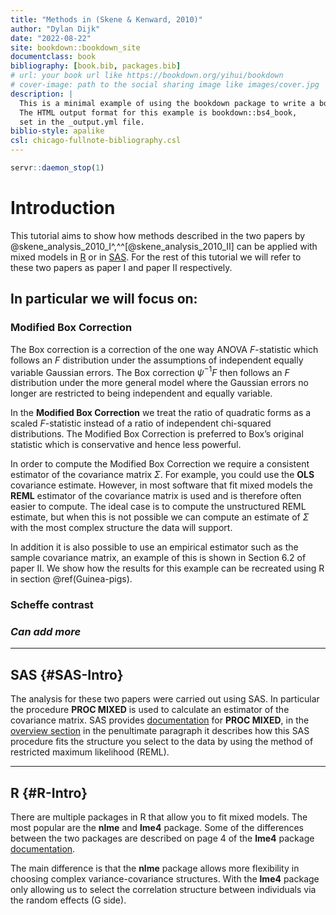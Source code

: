 ```yaml
--- 
title: "Methods in (Skene & Kenward, 2010)"
author: "Dylan Dijk"
date: "2022-08-22"
site: bookdown::bookdown_site
documentclass: book
bibliography: [book.bib, packages.bib]
# url: your book url like https://bookdown.org/yihui/bookdown
# cover-image: path to the social sharing image like images/cover.jpg
description: |
  This is a minimal example of using the bookdown package to write a book.
  The HTML output format for this example is bookdown::bs4_book,
  set in the _output.yml file.
biblio-style: apalike
csl: chicago-fullnote-bibliography.csl
---
```


<!-- I have followed the bookdown documentation found at https://bookdown.org/yihui/bookdown/ to make this.  -->

<!-- This section from this tutorial has been useful https://happygitwithr.com/bookdown-cheat-sheet.html -->



<!-- When I want to link to GitHub repository look at section 3.1.2.7 in Bookdown documentation -->




```r
servr::daemon_stop(1)
```


# Introduction

This tutorial aims to show how methods described in the two papers by @skene_analysis_2010_I^,^^[@skene_analysis_2010_II] can be applied with mixed models in [R](#R) or in [SAS](#SAS). For the rest of this tutorial we will refer to these two papers as paper I and paper II respectively.

## In particular we will focus on: 

### Modified Box Correction
The Box correction is a correction of the one way ANOVA $F$-statistic which follows an $F$ distribution under the assumptions of independent equally variable Gaussian errors. The Box correction $\psi^{-1}$$F$ then follows an $F$ distribution under the more general model where the Gaussian errors no longer are restricted to being independent and equally variable.

In the **Modified Box Correction** we treat the ratio of quadratic forms as a scaled $F$-statistic instead of a ratio of independent chi-squared distributions. The Modified Box Correction is preferred to Box’s original statistic which is conservative and hence less powerful. 

In order to compute the Modified Box Correction we require a consistent estimator of the covariance matrix $\Sigma$. For example, you could use the **OLS** covariance estimate. However, in most software that fit mixed models the **REML** estimator of the covariance matrix is used and is therefore often easier to compute. The ideal case is to compute the unstructured REML estimate, but when this is not possible we can compute an estimate of $\Sigma$ with the most complex structure the data will support.

In addition it is also possible to use an empirical estimator such as the sample  covariance matrix, an example of this is shown in Section 6.2 of paper II. We show how the results for this example can be recreated using R in section \@ref(Guinea-pigs).

    
    
    
### Scheffe contrast
  
### *Can add more*

***

## SAS {#SAS-Intro}

The analysis for these two papers were carried out using SAS. In particular the procedure **PROC MIXED** is used to calculate an estimator of the covariance matrix. SAS provides [documentation](https://documentation.sas.com/doc/en/pgmsascdc/9.4_3.3/statug/statug_mixed_toc.htm "SAS PROC MIXED documentation") for **PROC MIXED**, in the [overview section](https://documentation.sas.com/doc/en/pgmsascdc/9.4_3.3/statug/statug_mixed_overview.htm) in the penultimate paragraph it describes how this SAS procedure  fits the structure you select to the data by using the method of restricted maximum likelihood (REML).
  
***  
  
## R {#R-Intro}

There are multiple packages in R that allow you to fit mixed models. The most popular are the **nlme** and **lme4** package. Some of the differences between the two packages are described on page 4 of the **lme4** package [documentation](https://cran.r-project.org/web/packages/lme4/lme4.pdf "lme4 R package documentation"). 

The main difference is that the **nlme** package allows more flexibility in choosing complex variance-covariance structures. With the **lme4** package only allowing us to select the correlation structure between individuals via the random effects (G side).


